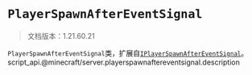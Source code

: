 # `PlayerSpawnAfterEventSignal`

> 文档版本：1.21.60.21

`PlayerSpawnAfterEventSignal`类，扩展自[`IPlayerSpawnAfterEventSignal`](./iplayerspawnaftereventsignal.md)。script_api.@minecraft/server.playerspawnaftereventsignal.description
